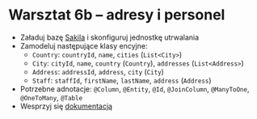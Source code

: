 # Warsztat 6b – adresy i personel
* Załaduj bazę [Sakila](https://dev.mysql.com/doc/sakila/en/sakila-structure.html) i skonfiguruj jednostkę utrwalania
* Zamodeluj następujące klasy encyjne:
    * `Country`: `countryId`, `name`, `cities` (`List<City>`)
    * `City`: `cityId`, `name`, `country` (`Country`), `addresses` (`List<Address>`)
    * `Address`: `addressId`, `address`, `city` (`City`)
    * `Staff`: `staffId`, `firstName`, `lastName`, `address` (`Address`)
* Potrzebne adnotacje: `@Column`, `@Entity`, `@Id`, `@JoinColumn`, `@ManyToOne`, `@OneToMany`, `@Table`
* Wesprzyj się [dokumentacją](https://javaee.github.io/javaee-spec/javadocs/javax/persistence/OneToMany.html)
